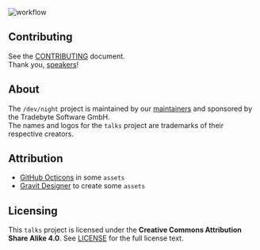 ![workflow](https://raw.github.com/dev-night/talks/master/assets/img/workflow.png "/dev/night talk workflow.")

## Contributing

See the [CONTRIBUTING] document.<br/>
Thank you, [speakers]!

  [CONTRIBUTING]: CONTRIBUTING.md
  [speakers]: https://github.com/dev-night/talks/graphs/contributors
## About

The `/dev/night` project is maintained by our [maintainers] and sponsored by the Tradebyte Software GmbH. <br/>
The names and logos for the `talks` project are trademarks of their respective creators.

## Attribution

- [GitHub Octicons](https://github.com/primer/octicons) in some `assets`
- [Gravit Designer](https://designer.io/) to create some `assets`

## Licensing

This `talks` project is licensed under the __Creative Commons Attribution Share Alike 4.0__. See [LICENSE] for the full license text.


[LICENSE]: /LICENSE
[maintainers]: MAINTAINERS.md
